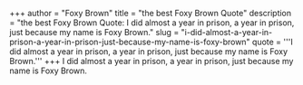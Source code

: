 +++
author = "Foxy Brown"
title = "the best Foxy Brown Quote"
description = "the best Foxy Brown Quote: I did almost a year in prison, a year in prison, just because my name is Foxy Brown."
slug = "i-did-almost-a-year-in-prison-a-year-in-prison-just-because-my-name-is-foxy-brown"
quote = '''I did almost a year in prison, a year in prison, just because my name is Foxy Brown.'''
+++
I did almost a year in prison, a year in prison, just because my name is Foxy Brown.
